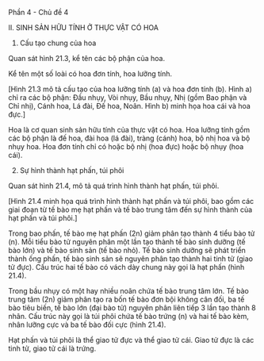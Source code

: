 Phần 4 - Chủ đề 4

II. SINH SẢN HỮU TÍNH Ở THỰC VẬT CÓ HOA

1. Cấu tạo chung của hoa

Quan sát hình 21.3, kể tên các bộ phận của hoa.

Kể tên một số loài có hoa đơn tính, hoa lưỡng tính.

[Hình 21.3 mô tả cấu tạo của hoa lưỡng tính (a) và hoa đơn tính (b). Hình a) chỉ ra các bộ phận: Đầu nhụy, Vòi nhụy, Bầu nhụy, Nhị (gồm Bao phận và Chỉ nhị), Cánh hoa, Lá đài, Đế hoa, Noãn. Hình b) minh họa hoa cái và hoa đực.]

Hoa là cơ quan sinh sản hữu tính của thực vật có hoa. Hoa lưỡng tính gồm các bộ phận là đế hoa, đài hoa (lá đài), tràng (cánh) hoa, bộ nhị hoa và bộ nhụy hoa. Hoa đơn tính chỉ có hoặc bộ nhị (hoa đực) hoặc bộ nhụy (hoa cái).

2. Sự hình thành hạt phấn, túi phôi

Quan sát hình 21.4, mô tả quá trình hình thành hạt phấn, túi phôi.

[Hình 21.4 minh họa quá trình hình thành hạt phấn và túi phôi, bao gồm các giai đoạn từ tế bào mẹ hạt phấn và tế bào trung tâm đến sự hình thành của hạt phấn và túi phôi.]

Trong bao phấn, tế bào mẹ hạt phấn (2n) giảm phân tạo thành 4 tiểu bào tử (n). Mỗi tiểu bào tử nguyên phân một lần tạo thành tế bào sinh dưỡng (tế bào lớn) và tế bào sinh sản (tế bào nhỏ). Tế bào sinh dưỡng sẽ phát triển thành ống phấn, tế bào sinh sản sẽ nguyên phân tạo thành hai tinh tử (giao tử đực). Cấu trúc hai tế bào có vách dày chung này gọi là hạt phấn (hình 21.4).

Trong bầu nhụy có một hay nhiều noãn chứa tế bào trung tâm lớn. Tế bào trung tâm (2n) giảm phân tạo ra bốn tế bào đơn bội không cân đối, ba tế bào tiêu biến, tế bào lớn (đại bào tử) nguyên phân liên tiếp 3 lần tạo thành 8 nhân. Cấu trúc này gọi là túi phôi chứa tế bào trứng (n) và hai tế bào kèm, nhân lưỡng cực và ba tế bào đối cực (hình 21.4).

Hạt phấn và túi phôi là thể giao tử đực và thể giao tử cái. Giao tử đực là các tinh tử, giao tử cái là trứng.